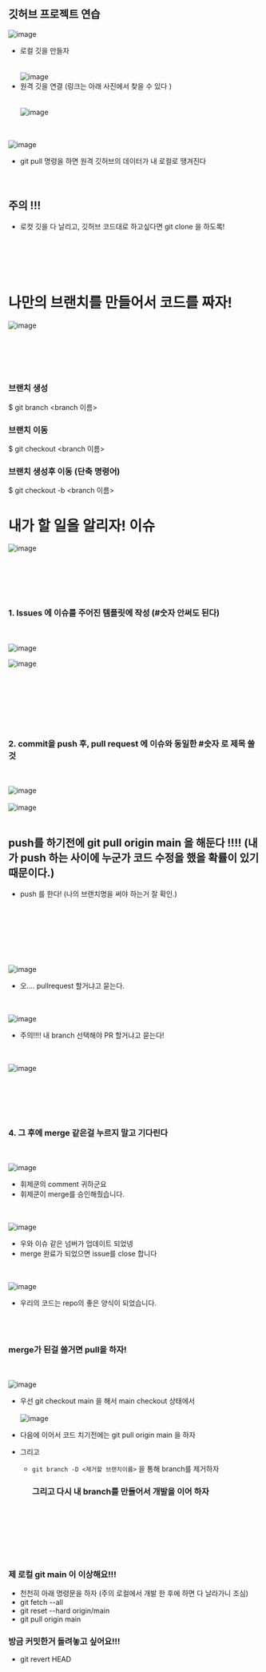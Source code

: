 ## 깃허브 프로젝트 연습

![image](https://github.com/SSGView/SSGBoardProject/assets/159003240/a43d44b4-f2b2-49f4-88f6-d48632425922)
- 로컬 깃을 만들자
<br><br><br>
![image](https://github.com/SSGView/SSGBoardProject/assets/159003240/83a46a50-a9ea-4410-bbdb-9317ea7010cd)
- 원격 깃을 연결 (링크는 아래 사진에서 찾을 수 있다 )
<br><br><br>
![image](https://github.com/SSGView/SSGBoardProject/assets/159003240/ba3ed13a-6038-4068-858d-0f3d2c57d1e6)
<br><br><br>

![image](https://github.com/SSGView/SSGBoardProject/assets/159003240/2c97be2a-c864-4d47-b470-8e1e4a727f26)
- git pull 명령을 하면 원격 깃허브의 데이터가 내 로컬로 땡겨진다
<br><br><br>
## 주의 !!!
- 로컷 깃을 다 날리고, 깃허브 코드대로 하고싶다면 git clone 을 하도록!



<br><br><br><br>
# 나만의 브랜치를 만들어서 코드를 짜자!

![image](https://github.com/SSGView/SSGBoardProject/assets/159003240/249008c9-a5c7-41c8-bfcb-3cd21030fd93)

<br><br><br><br>

### 브랜치 생성
$ git branch <branch 이름>

### 브랜치 이동
$ git checkout <branch 이름>

### 브랜치 생성후 이동 (단축 명령어)
$ git checkout -b <branch 이름>


# 내가 할 일을 알리자! 이슈

![image](https://github.com/SSGView/SSGBoardProject/assets/159003240/afc607cb-8515-45b9-ab37-5b1e141ea841)
<br><br><br><br><br><br>
### 1. Issues 에 이슈를 주어진 템플릿에 작성 (#숫자 안써도 된다)
<br><br>
![image](https://github.com/SSGView/SSGBoardProject/assets/159003240/224fd070-0120-4a72-8216-a8f209d59bee)

![image](https://github.com/SSGView/SSGBoardProject/assets/159003240/f0c907fa-490b-45d0-8abb-cb8bb8a828bc)

<br><br><br><br><br><br>
### 2. commit을 push 후, pull request 에 이슈와 동일한 #숫자 로 제목 쓸 것
<br><br>
![image](https://github.com/SSGView/SSGBoardProject/assets/159003240/9c41f042-4c82-46a2-a416-fcbf2c35375a)
<br><br>
![image](https://github.com/SSGView/SSGBoardProject/assets/159003240/da93a9f2-9a1d-4739-a271-84b50aaa4dd3)
<br><br>
## push를 하기전에 git pull origin main 을 해둔다 !!!! (내가 push 하는 사이에 누군가 코드 수정을 했을 확률이 있기 때문이다.)
- push 를 한다! (나의 브랜치명을 써야 하는거 잘 확인.) 
<br><br><br><br><br><br>

<br><br>
![image](https://github.com/SSGView/SSGBoardProject/assets/159003240/fef708be-ab48-4cd4-9798-02397b3be478)
- 오.... pullrequest 할거냐고 묻는다.

<br><br>
![image](https://github.com/SSGView/SSGBoardProject/assets/159003240/f8445654-5a61-47a9-8198-eb4896235af9)
- 주의!!!! 내 branch 선택해야 PR 할거냐고 묻는다!

<br><br>
![image](https://github.com/SSGView/SSGBoardProject/assets/159003240/ae32ff41-edaa-4a5f-8729-5c98f2a637bf)
<br><br><br><br><br><br>
### 4. 그 후에 merge 같은걸 누르지 말고 기다린다
<br><br>
![image](https://github.com/SSGView/SSGBoardProject/assets/159003240/1fb408ce-bf7d-42fb-a8b5-c1524aaac098)
- 휘제쿤의 comment 귀하군요
- 휘제쿤이 merge를 승인해줬습니다.

<br><br>
![image](https://github.com/SSGView/SSGBoardProject/assets/159003240/736b15f7-8dc3-4221-b03d-01a9c2dc2c7c)

- 우와 이슈 같은 넘버가 업데이트 되었넹
- merge 완료가 되었으면 issue를 close 합니다

<br><br>
![image](https://github.com/SSGView/SSGBoardProject/assets/159003240/0d073254-af23-4c20-80b8-76402bfb3991)

- 우리의 코드는 repo의 좋은 양식이 되었습니다.

<br><br>
### merge가 된걸 쓸거면 pull을 하자!
<br><br>
![image](https://github.com/SSGView/SSGBoardProject/assets/159003240/b388912f-4fd5-4427-add9-de5f028205f1)
- 우선 git checkout main 을 해서 main checkout 상태에서
<br><br>
![image](https://github.com/SSGView/SSGBoardProject/assets/159003240/7f506f2d-c489-4357-8bb6-aa9250b94ebf)
- 다음에 이어서 코드 치기전에는 git pull origin main 을 하자

- 그리고 
  - `git branch -D <제거할 브랜치이름>`  을 통해 branch를 제거하자

    ### 그리고 다시 내 branch를 만들어서 개발을 이어 하자

<br><br>
 <br><br><br><br>




### 제 로컬 git main 이 이상해요!!!
- 천천히 아래 명령문을 하자 (주의 로컬에서 개발 한 후에 하면 다 날라가니 조심)
- git fetch --all
- git reset --hard origin/main
- git pull origin main

### 방금 커밋한거 돌려놓고 싶어요!!!
- git revert HEAD





